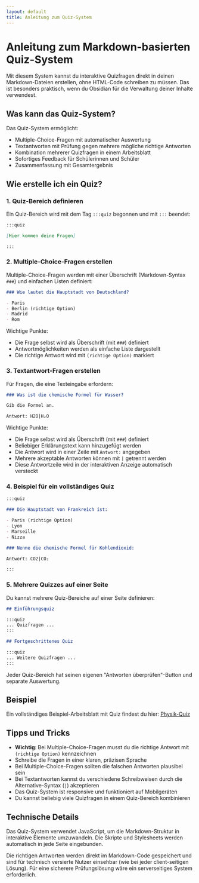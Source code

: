 ```yaml
---
layout: default
title: Anleitung zum Quiz-System
---
```


# Anleitung zum Markdown-basierten Quiz-System

Mit diesem System kannst du interaktive Quizfragen direkt in deinen Markdown-Dateien erstellen, ohne HTML-Code schreiben zu müssen. Das ist besonders praktisch, wenn du Obsidian für die Verwaltung deiner Inhalte verwendest.

## Was kann das Quiz-System?

Das Quiz-System ermöglicht:

- Multiple-Choice-Fragen mit automatischer Auswertung
- Textantworten mit Prüfung gegen mehrere mögliche richtige Antworten
- Kombination mehrerer Quizfragen in einem Arbeitsblatt
- Sofortiges Feedback für Schülerinnen und Schüler
- Zusammenfassung mit Gesamtergebnis

## Wie erstelle ich ein Quiz?

### 1. Quiz-Bereich definieren

Ein Quiz-Bereich wird mit dem Tag `:::quiz` begonnen und mit `:::` beendet:

```markdown
:::quiz

[Hier kommen deine Fragen]

:::
```

### 2. Multiple-Choice-Fragen erstellen

Multiple-Choice-Fragen werden mit einer Überschrift (Markdown-Syntax `###`) und einfachen Listen definiert:

```markdown
### Wie lautet die Hauptstadt von Deutschland?

- Paris
- Berlin (richtige Option)
- Madrid
- Rom
```

Wichtige Punkte:
- Die Frage selbst wird als Überschrift (mit `###`) definiert
- Antwortmöglichkeiten werden als einfache Liste dargestellt
- Die richtige Antwort wird mit `(richtige Option)` markiert

### 3. Textantwort-Fragen erstellen

Für Fragen, die eine Texteingabe erfordern:

```markdown
### Was ist die chemische Formel für Wasser?

Gib die Formel an.

Antwort: H2O|H₂O
```

Wichtige Punkte:
- Die Frage selbst wird als Überschrift (mit `###`) definiert
- Beliebiger Erklärungstext kann hinzugefügt werden
- Die Antwort wird in einer Zeile mit `Antwort:` angegeben
- Mehrere akzeptable Antworten können mit `|` getrennt werden
- Diese Antwortzeile wird in der interaktiven Anzeige automatisch versteckt

### 4. Beispiel für ein vollständiges Quiz

```markdown
:::quiz

### Die Hauptstadt von Frankreich ist:

- Paris (richtige Option)
- Lyon
- Marseille
- Nizza

### Nenne die chemische Formel für Kohlendioxid:

Antwort: CO2|CO₂

:::
```

### 5. Mehrere Quizzes auf einer Seite

Du kannst mehrere Quiz-Bereiche auf einer Seite definieren:

```markdown
## Einführungsquiz

:::quiz
... Quizfragen ...
:::

## Fortgeschrittenes Quiz

:::quiz
... Weitere Quizfragen ...
:::
```

Jeder Quiz-Bereich hat seinen eigenen "Antworten überprüfen"-Button und separate Auswertung.

## Beispiel

Ein vollständiges Beispiel-Arbeitsblatt mit Quiz findest du hier: [Physik-Quiz](beispiel-quiz.html)

## Tipps und Tricks

- **Wichtig**: Bei Multiple-Choice-Fragen musst du die richtige Antwort mit `(richtige Option)` kennzeichnen
- Schreibe die Fragen in einer klaren, präzisen Sprache
- Bei Multiple-Choice-Fragen sollten die falschen Antworten plausibel sein
- Bei Textantworten kannst du verschiedene Schreibweisen durch die Alternative-Syntax (`|`) akzeptieren
- Das Quiz-System ist responsive und funktioniert auf Mobilgeräten
- Du kannst beliebig viele Quizfragen in einem Quiz-Bereich kombinieren

## Technische Details

Das Quiz-System verwendet JavaScript, um die Markdown-Struktur in interaktive Elemente umzuwandeln. Die Skripte und Stylesheets werden automatisch in jede Seite eingebunden.

Die richtigen Antworten werden direkt im Markdown-Code gespeichert und sind für technisch versierte Nutzer einsehbar (wie bei jeder client-seitigen Lösung). Für eine sicherere Prüfungslösung wäre ein serverseitiges System erforderlich.
